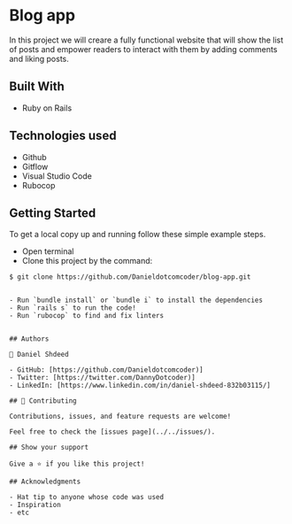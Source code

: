 # Blog app

In this project we will creare a fully functional website that will show the list of posts and empower readers to interact with them by adding comments and liking posts.

## Built With
- Ruby on Rails

## Technologies used
- Github
- Gitflow
- Visual Studio Code
- Rubocop

## Getting Started

To get a local copy up and running follow these simple example steps.
- Open terminal
- Clone this project by the command: 

```
$ git clone https://github.com/Danieldotcomcoder/blog-app.git


- Run `bundle install` or `bundle i` to install the dependencies
- Run `rails s` to run the code!
- Run `rubocop` to find and fix linters


## Authors

👤 Daniel Shdeed

- GitHub: [https://github.com/Danieldotcomcoder)]
- Twitter: [https://twitter.com/DannyDotcoder)]
- LinkedIn: [https://www.linkedin.com/in/daniel-shdeed-832b03115/]

## 🤝 Contributing

Contributions, issues, and feature requests are welcome!

Feel free to check the [issues page](../../issues/).

## Show your support

Give a ⭐️ if you like this project!

## Acknowledgments

- Hat tip to anyone whose code was used
- Inspiration
- etc